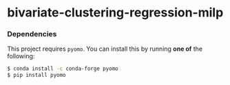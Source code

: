 # bivariate-clustering-regression-milp

### Dependencies
This project requires `pyomo`. You can install this by running **one of** the following:
```bash
$ conda install -c conda-forge pyomo
$ pip install pyomo
```
